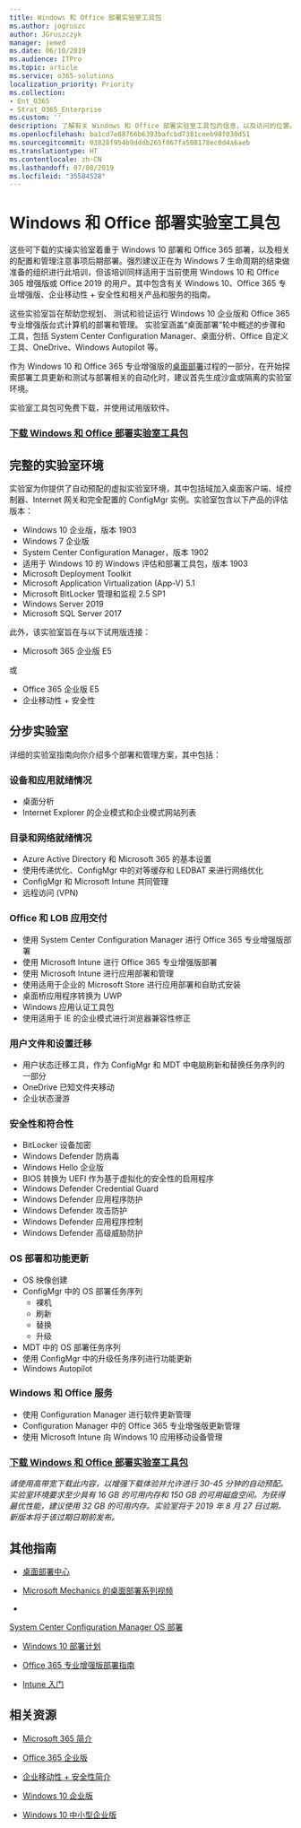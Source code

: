 ```yaml
---
title: Windows 和 Office 部署实验室工具包
ms.author: jogruszc
author: JGruszczyk
manager: jemed
ms.date: 06/10/2019
ms.audience: ITPro
ms.topic: article
ms.service: o365-solutions
localization_priority: Priority
ms.collection:
- Ent_O365
- Strat_O365_Enterprise
ms.custom: ''
description: 了解有关 Windows 和 Office 部署实验室工具包的信息，以及访问的位置。
ms.openlocfilehash: ba1cd7e88766b6393bafcbd7381ceeb98f030d51
ms.sourcegitcommit: 03828f954b9dddb265f867fa508178ec0d4a6aeb
ms.translationtype: HT
ms.contentlocale: zh-CN
ms.lasthandoff: 07/08/2019
ms.locfileid: "35584528"
---
```

# <a name="windows-and-office-deployment-lab-kit"></a>Windows 和 Office 部署实验室工具包

这些可下载的实操实验室着重于 Windows 10 部署和 Office 365 部署，以及相关的配置和管理注意事项后期部署。强烈建议正在为 Windows 7 生命周期的结束做准备的组织进行此培训，但该培训同样适用于当前使用 Windows 10 和 Office 365 增强版或 Office 2019 的用户。其中包含有关 Windows 10、Office 365 专业增强版、企业移动性 + 安全性和相关产品和服务的指南。

这些实验室旨在帮助您规划、 测试和验证运行 Windows 10 企业版和 Office 365 专业增强版台式计算机的部署和管理。 实验室涵盖“桌面部署”轮中概述的步骤和工具，包括 System Center Configuration Manager、桌面分析、Office 自定义工具、OneDrive、Windows Autopilot 等。

作为 Windows 10 和 Office 365 专业增强版的[桌面部署](http://www.aka.ms/howtoshift)过程的一部分，在开始探索部署工具更新和测试与部署相关的自动化时，建议首先生成沙盒或隔离的实验室环境。

实验室工具包可免费下载，并使用试用版软件。

### <a name="download-the-windows-and-office-deployment-lab-kithttpswwwmicrosoftcomevalcenterevaluate-lab-kit"></a>[**下载 Windows 和 Office 部署实验室工具包**](https://www.microsoft.com/evalcenter/evaluate-lab-kit)

## <a name="a-complete-lab-environment"></a>**完整的实验室环境**

实验室为你提供了自动预配的虚拟实验室环境，其中包括域加入桌面客户端、域控制器、Internet 网关和完全配置的 ConfigMgr 实例。实验室包含以下产品的评估版本：

  - Windows 10 企业版，版本 1903
  - Windows 7 企业版
  - System Center Configuration Manager，版本 1902
  - 适用于 Windows 10 的 Windows 评估和部署工具包，版本 1903
  - Microsoft Deployment Toolkit
  - Microsoft Application Virtualization (App-V) 5.1
  - Microsoft BitLocker 管理和监视 2.5 SP1
  - Windows Server 2019
  - Microsoft SQL Server 2017

此外，该实验室旨在与以下试用版连接： 

  - Microsoft 365 企业版 E5

或
  - Office 365 企业版 E5
  - 企业移动性 + 安全性

## <a name="step-by-step-labs"></a>**分步实验室**

详细的实验室指南向你介绍多个部署和管理方案，其中包括：

### <a name="device-and-app-readiness"></a>**设备和应用就绪情况**

  - 桌面分析
  - Internet Explorer 的企业模式和企业模式网站列表

### <a name="directory-and-network-readiness"></a>**目录和网络就绪情况**

  - Azure Active Directory 和 Microsoft 365 的基本设置
  - 使用传递优化、ConfigMgr 中的对等缓存和 LEDBAT 来进行网络优化
  - ConfigMgr 和 Microsoft Intune 共同管理
  - 远程访问 (VPN)

### <a name="office-and-lob-app-delivery"></a>**Office 和 LOB 应用交付**

  - 使用 System Center Configuration Manager 进行 Office 365 专业增强版部署
  - 使用 Microsoft Intune 进行 Office 365 专业增强版部署
  - 使用 Microsoft Intune 进行应用部署和管理
  - 使用适用于企业的 Microsoft Store 进行应用部署和自助式安装
  - 桌面桥应用程序转换为 UWP
  - Windows 应用认证工具包
  - 使用适用于 IE 的企业模式进行浏览器兼容性修正

### <a name="user-file-and-settings-migration"></a>**用户文件和设置迁移**

  - 用户状态迁移工具，作为 ConfigMgr 和 MDT 中电脑刷新和替换任务序列的一部分
  - OneDrive 已知文件夹移动
  - 企业状态漫游

### <a name="security-and-compliance"></a>**安全性和符合性**

  - BitLocker 设备加密
  - Windows Defender 防病毒
  - Windows Hello 企业版
  - BIOS 转换为 UEFI 作为基于虚拟化的安全性的启用程序
  - Windows Defender Credential Guard
  - Windows Defender 应用程序防护
  - Windows Defender 攻击防护
  - Windows Defender 应用程序控制
  - Windows Defender 高级威胁防护

### <a name="os-deployment-and-feature-updates"></a>**OS 部署和功能更新**

  - OS 映像创建
  - ConfigMgr 中的 OS 部署任务序列
      - 裸机
      - 刷新
      - 替换
      - 升级
  - MDT 中的 OS 部署任务序列
  - 使用 ConfigMgr 中的升级任务序列进行功能更新
  - Windows Autopilot

### <a name="windows-and-office-servicing"></a>**Windows 和 Office 服务**

  - 使用 Configuration Manager 进行软件更新管理
  - Configuration Manager 中的 Office 365 专业增强版更新管理
  - 使用 Microsoft Intune 向 Windows 10 应用移动设备管理

### <a name="download-the-windows-and-office-deployment-lab-kithttpsakamsmddlabsevalcenter"></a>[**下载 Windows 和 Office 部署实验室工具包**](https://aka.ms/mddlabs_evalcenter)

*请使用高带宽下载此内容，以增强下载体验并允许进行 30-45 分钟的自动预配。实验室环境要求至少具有 16 GB 的可用内存和 150 GB 的可用磁盘空间。为获得最优性能，建议使用 32 GB 的可用内存。实验室将于 2019 年 8 月 27 日过期。新版本将于该过期日期前发布。*

## <a name="additional-guidance"></a>**其他指南**

  - [桌面部署中心](http://www.aka.ms/howtoshift)

  - [Microsoft Mechanics 的桌面部署系列视频](http://www.aka.ms/watchhowtoshift)

  - 
  [System Center Configuration Manager OS 部署](https://docs.microsoft.com/zh-CN/sccm/osd/understand/introduction-to-operating-system-deployment)

  - [<span class="underline">Windows 10 部署计划</span>](https://docs.microsoft.com/windows/deployment/planning/index)

  - [<span class="underline">Office 365 专业增强版部署指南</span>](https://docs.microsoft.com/deployoffice/deployment-guide-for-office-365-proplus)

  - [<span class="underline">Intune 入门</span>](https://docs.microsoft.com/intune/get-started-evaluation)

## <a name="related-resources"></a>**相关资源**

  - [<span class="underline">Microsoft 365 简介</span>](https://www.microsoft.com/microsoft-365/default.aspx)

  - [<span class="underline">Office 365 企业版</span>](https://products.office.com/business/office)

  - [<span class="underline">企业移动性 + 安全性简介</span>](https://www.microsoft.com/cloud-platform/enterprise-mobility-security)

  - [<span class="underline">Windows 10 企业版</span>](https://www.microsoft.com/WindowsForBusiness/windows-for-enterprise)

  - [<span class="underline">Windows 10 中小型企业版</span>](https://www.microsoft.com/WindowsForBusiness/windows-for-small-business)
